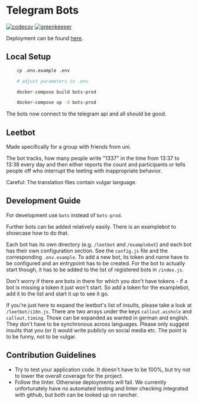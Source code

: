 Telegram Bots
====

[![codecov](https://codecov.io/gh/yeldiRium/telegram-bots/branch/master/graph/badge.svg)](https://codecov.io/gh/yeldiRium/telegram-bots)
[![greenkeeper](https://badges.greenkeeper.io/yeldiRium/telegram-bots.svg)](https://greenkeeper.io/)

Deployment can be found [here](https://github.com/yeldiRium/telegram-bots-deployment/).

Local Setup
----

```bash
    cp .env.example .env

    # adjust parameters in .env

    docker-compose build bots-prod

    docker-compose up -d bots-prod
```

The bots now connect to the telegram api and all should be good.

Leetbot
----

Made specifically for a group with friends from uni.

The bot tracks, how many people write "1337" in the time from 13:37 to 13:38
every day and then either reports the count and participants or tells people off
who interrupt the leeting with inappropriate behavior.

Careful: The translation files contain vulgar language.

Development Guide
----

For development use `bots` instead of `bots-prod`.

Further bots can be added relatively easily. There is an examplebot to showcase
how to do that.

Each bot has its own directory (e.g. `/leetbot` and `/examplebot`) and each bot
has their own configuration section. See the `config.js` file and the
corresponding `.env.example`. To add a new bot, its token and name have to be
configured and an entrypoint has to be created. For the bot to actually start
though, it has to be added to the list of registered bots in `/index.js`.

Don't worry if there are bots in there for which you don't have tokens - if a
bot is missing a token it just won't start. So add a token for the examplebot,
add it to the list and start it up to see it go.

If you're just here to expand the leetbot's list of insults, please take a look
at `/leetbot/i18n.js`. There are two arrays under the keys `callout.asshole` and
`callout.timing`. Those can be expanded as wanted in german and english. They
don't have to be synchronous across languages.
Please only suggest insults that you (or I) would write publicly on social media
etc. The point is to be funny, not to be vulgar.

Contribution Guidelines
----

* Try to test your application code. It doesn't have to be 100%, but try not to
lower the overall coverage for the project.
* Follow the linter. Otherwise deployments will fail. We currently unfortunately
have no automated testing and linter checking integrated with github, but both
can be looked up on rancher.
